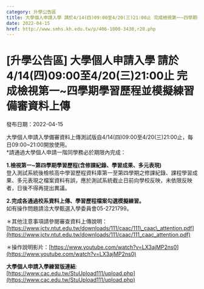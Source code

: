```yaml
---
category: 升學公告區
title: 大學個人申請入學 請於4/14(四)09:00至4/20(三)21:00止 完成檢視第一~四學期學習歷程並模擬練習備審資料上傳
date: 2022-04-15
href: http://www.smhs.kh.edu.tw/p/406-1000-3430,r20.php
---
```


# [升學公告區] 大學個人申請入學 請於4/14(四)09:00至4/20(三)21:00止 完成檢視第一~四學期學習歷程並模擬練習備審資料上傳

發布日期：2022-04-15

大學個人申請入學備審資料上傳測試版自4/14(四)09:00至4/20(三)21:00止，每日09:00~21:00開放使用。  
\*請通過大學個人申請一階同學務必於期限內完成：  
  
**1.檢視第一~第四學期學習歷程(含修課紀錄、學習成果、多元表現)**  
登入測試系統後檢核高中學習歷程資料庫第一至第四學期之修課紀錄、課程學習成果、多元表現之檔案資料有誤，應於測試系統截止日前向學校反映，未依限反映者，日後不得再提出異議。  
  
**2.完成各通過校系資料上傳、學習歷程檔案勾選模擬練習。**  
如有操作問題請洽大學甄選入學委員會05-2721799。  
  
＊其他注意事項請參閱審查資料上傳說明：[https://www.jctv.ntut.edu.tw/downloads/111/caac/111\_caac\_attention.pdf](https://www.jctv.ntut.edu.tw/downloads/111/caac/111_caac_attention.pdf)  
  
＊操作說明影片：[https://www.youtube.com/watch?v=LX3ajMP2ns0](https://www.youtube.com/watch?v=LX3ajMP2ns0)

**大學個人申請入學練習版連結**:[https://www.cac.edu.tw/StuUpload111/upload.php](https://www.cac.edu.tw/StuUpload111/upload.php)


